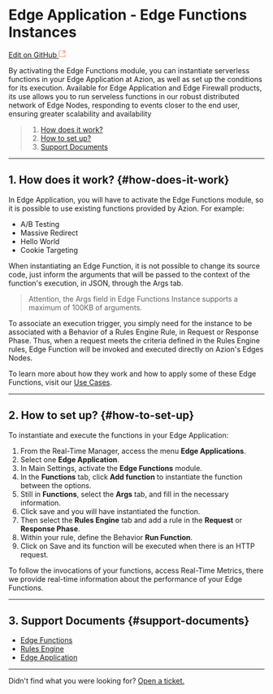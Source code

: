 # Edge **Application - Edge Functions Instances**

[Edit on GitHub <svg width="14" height="14" xmlns="http://www.w3.org/2000/svg"><g fill="none" stroke="#F3652B"><path d="M4.81.71H.672v11.43H12.1V8.001" stroke-width=".8"/><path d="M6.87.786h5.155V5.94M6.31 6.5L12.026.786"/></g></svg>](https://github.com/aziontech/docs_en/edit/master/edge-application/edge-functions-instances/index.md)

By activating the Edge Functions module, you can instantiate serverless functions in your Edge Application at Azion, as well as set up the conditions for its execution. Available for Edge Application and Edge Firewall products, its use allows you to run serveless functions in our robust distributed network of Edge Nodes, responding to events closer to the end user, ensuring greater scalability and availability

> 1. [How does it work?](#how-does-it-work)
> 2. [How to set up?](#how-to-set-up)
> 3. [Support Documents](#support-documents)

---

## 1. How does it work? {#how-does-it-work}

In Edge Application, you will have to activate the Edge Functions module, so it is possible to use existing functions provided by Azion. For example:

* A/B Testing
* Massive Redirect
* Hello World
* Cookie Targeting

When instantiating an Edge Function, it is not possible to change its source code, just inform the arguments that will be passed to the context of the function's execution, in JSON, through the Args tab.

> Attention, the Args field in Edge Functions Instance supports a maximum of 100KB of arguments.

To associate an execution trigger, you simply need for the instance to be associated with a Behavior of a Rules Engine Rule, in Request or Response Phase. Thus, when a request meets the criteria defined in the Rules Engine rules, Edge Function will be invoked and executed directly on Azion's Edges Nodes.

To learn more about how they work and how to apply some of these Edge Functions, visit our [Use Cases](https://www.azion.com/en/documentation/use-cases/).

---

## 2. How to set up? {#how-to-set-up}

To instantiate and execute the functions in your Edge Application:

1. From the Real-Time Manager, access the menu **Edge Applications**.
2. Select one **Edge Application**.
3. In Main Settings, activate the **Edge Functions** module.
4. In the **Functions** tab, click **Add function** to instantiate the function between the options.
5. Still in **Functions**, select the **Args** tab, and fill in the necessary information.
6. Click save and you will have instantiated the function.
7. Then select the **Rules Engine** tab and add a rule in the **Request** or **Response Phase**.
8. Within your rule, define the Behavior **Run Function**.
9. Click on Save and its function will be executed when there is an HTTP request.

To follow the invocations of your functions, access Real-Time Metrics, there we provide real-time information about the performance of your Edge Functions.

---

## 3. Support Documents {#support-documents}

- [Edge Functions](https://www.azion.com/en/documentation/products/edge-functions/)
- [Rules Engine](https://www.azion.com/en/documentation/products/edge-application/rules-engine/)
- [Edge Application](https://www.azion.com/en/documentation/products/edge-application/)

---

Didn't find what you were looking for? [Open a ticket.](https://tickets.azion.com/)
